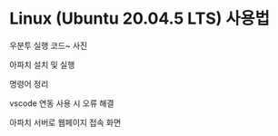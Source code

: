 # Linux (Ubuntu 20.04.5 LTS) 사용법

우분투 실행
코드~
사진

아파치 설치 및 실행

명령어 정리

vscode 연동 사용 시 오류 해결

아파치 서버로 웹페이지 접속 화면